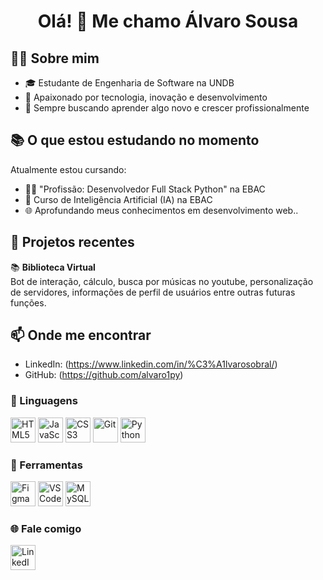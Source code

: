 <h1 align="center">Olá! 👋 Me chamo Álvaro Sousa</h1>

## 🧑‍💻 Sobre mim
- 🎓 Estudante de Engenharia de Software na UNDB  
- 🧠 Apaixonado por tecnologia, inovação e desenvolvimento  
- 🚀 Sempre buscando aprender algo novo e crescer profissionalmente

## 📚 O que estou estudando no momento
Atualmente estou cursando:
- 👨‍💻 "Profissão: Desenvolvedor Full Stack Python" na EBAC
- 🤖 Curso de Inteligência Artificial (IA) na EBAC
- 🌐 Aprofundando meus conhecimentos em desenvolvimento web..

## 🧪 Projetos recentes
📚 **Biblioteca Virtual**  
Bot de interação, cálculo, busca por músicas no youtube, personalização de servidores, informações de perfil de usuários entre outras futuras funções.

## 📫 Onde me encontrar
- LinkedIn: (https://www.linkedin.com/in/%C3%A1lvarosobral/)
- GitHub: (https://github.com/alvaro1py)

### 🤖 Linguagens
<p>
  <img src="https://cdn.jsdelivr.net/gh/devicons/devicon/icons/html5/html5-original.svg" width="40" alt="HTML5"/>
  <img src="https://cdn.jsdelivr.net/gh/devicons/devicon/icons/javascript/javascript-original.svg" width="40" alt="JavaScript"/>
  <img src="https://cdn.jsdelivr.net/gh/devicons/devicon/icons/css3/css3-original.svg" width="40" alt="CSS3"/>
  <img src="https://cdn.jsdelivr.net/gh/devicons/devicon/icons/git/git-original.svg" width="40" alt="Git"/>
  <img src="https://cdn.jsdelivr.net/gh/devicons/devicon/icons/python/python-original.svg" width="40" alt="Python"/>
</p>

### 🧰 Ferramentas
<p>
  <img src="https://cdn.jsdelivr.net/gh/devicons/devicon/icons/figma/figma-original.svg" width="40" alt="Figma"/>
  <img src="https://cdn.jsdelivr.net/gh/devicons/devicon/icons/vscode/vscode-original.svg" width="40" alt="VS Code"/>
  <img src="https://cdn.jsdelivr.net/gh/devicons/devicon/icons/mysql/mysql-original.svg" width="40" alt="MySQL"/>
</p>

### 🌐 Fale comigo
<p>
  <a href="https://www.linkedin.com/in/%C3%A1lvarosobral/" target="_blank">
    <img src="https://cdn.jsdelivr.net/gh/devicons/devicon/icons/linkedin/linkedin-original.svg" width="40" alt="LinkedIn"/>
  </a>
</p>

